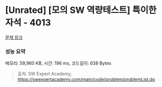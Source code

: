 # [Unrated] [모의 SW 역량테스트] 특이한 자석 - 4013 

[문제 링크](https://swexpertacademy.com/main/code/problem/problemDetail.do?contestProbId=AWIeV9sKkcoDFAVH) 

### 성능 요약

메모리: 59,960 KB, 시간: 196 ms, 코드길이: 638 Bytes



> 출처: SW Expert Academy, https://swexpertacademy.com/main/code/problem/problemList.do